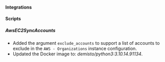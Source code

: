 
#### Integrations

#### Scripts

##### AwsEC2SyncAccounts

- Added the argument `exclude_accounts` to support a list of accounts to exclude in the `AWS - Organizations` instance configuration.
- Updated the Docker image to: *demisto/python3:3.10.14.91134*.
